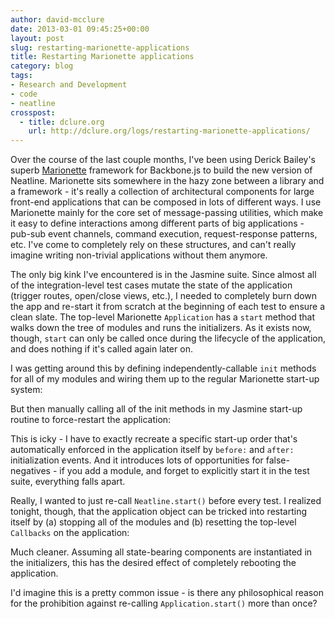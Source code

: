 ```yaml
---
author: david-mcclure
date: 2013-03-01 09:45:25+00:00
layout: post
slug: restarting-marionette-applications
title: Restarting Marionette applications
category: blog
tags:
- Research and Development
- code
- neatline
crosspost:
  - title: dclure.org
    url: http://dclure.org/logs/restarting-marionette-applications/
---
```


Over the course of the last couple months, I've been using Derick Bailey's superb [Marionette](https://github.com/marionettejs/backbone.marionette) framework for Backbone.js to build the new version of Neatline. Marionette sits somewhere in the hazy zone between a library and a framework - it's really a collection of architectural components for large front-end applications that can be composed in lots of different ways. I use Marionette mainly for the core set of message-passing utilities, which make it easy to define interactions among different parts of big applications - pub-sub event channels, command execution, request-response patterns, etc. I've come to completely rely on these structures, and can't really imagine writing non-trivial applications without them anymore.

The only big kink I've encountered is in the Jasmine suite. Since almost all of the integration-level test cases mutate the state of the application (trigger routes, open/close views, etc.), I needed to completely burn down the app and re-start it from scratch at the beginning of each test to ensure a clean slate. The top-level Marionette `Application` has a `start` method that walks down the tree of modules and runs the initializers. As it exists now, though, `start` can only be called once during the lifecycle of the application, and does nothing if it's called again later on.

I was getting around this by defining independently-callable `init` methods for all of my modules and wiring them up to the regular Marionette start-up system:



But then manually calling all of the init methods in my Jasmine start-up routine to force-restart the application:



This is icky - I have to exactly recreate a specific start-up order that's automatically enforced in the application itself by `before:` and `after:` initialization events. And it introduces lots of opportunities for false-negatives - if you add a module, and forget to explicitly start it in the test suite, everything falls apart.

Really, I wanted to just re-call `Neatline.start()` before every test. I realized tonight, though, that the application object can be tricked into restarting itself by (a) stopping all of the modules and (b) resetting the top-level `Callbacks` on the application:



Much cleaner. Assuming all state-bearing components are instantiated in the initializers, this has the desired effect of completely rebooting the application.

I'd imagine this is a pretty common issue - is there any philosophical reason for the prohibition against re-calling `Application.start()` more than once?

